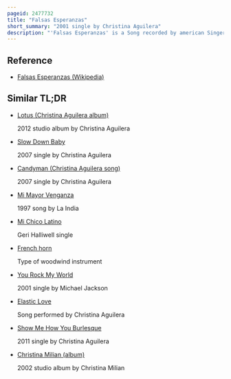 ```yaml
---
pageid: 2477732
title: "Falsas Esperanzas"
short_summary: "2001 single by Christina Aguilera"
description: "'Falsas Esperanzas' is a Song recorded by american Singer Christina Aguilera for her second Studio Album Mi Reflejo. Written by Jorge Luis piloto the uptempo Latin Record was produced by Rudy Prez and Features instrumentation from a Horn. It was released by Rca Records as the third and final single from mi Reflejo on April 9 2001."
---
```


## Reference

- [Falsas Esperanzas (Wikipedia)](https://en.wikipedia.org/?curid=2477732)

## Similar TL;DR

- [Lotus (Christina Aguilera album)](/tldr/en/lotus-christina-aguilera-album)

  2012 studio album by Christina Aguilera

- [Slow Down Baby](/tldr/en/slow-down-baby)

  2007 single by Christina Aguilera

- [Candyman (Christina Aguilera song)](/tldr/en/candyman-christina-aguilera-song)

  2007 single by Christina Aguilera

- [Mi Mayor Venganza](/tldr/en/mi-mayor-venganza)

  1997 song by La India

- [Mi Chico Latino](/tldr/en/mi-chico-latino)

  Geri Halliwell single

- [French horn](/tldr/en/french-horn)

  Type of woodwind instrument

- [You Rock My World](/tldr/en/you-rock-my-world)

  2001 single by Michael Jackson

- [Elastic Love](/tldr/en/elastic-love)

  Song performed by Christina Aguilera

- [Show Me How You Burlesque](/tldr/en/show-me-how-you-burlesque)

  2011 single by Christina Aguilera

- [Christina Milian (album)](/tldr/en/christina-milian-album)

  2002 studio album by Christina Milian
